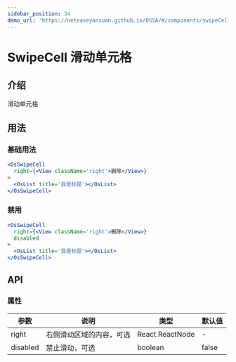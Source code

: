 ```yaml
---
sidebar_position: 34
demo_url: 'https://neteaseyanxuan.github.io/OSSA/#/components/swipeCell/demo/index'
---
```


# SwipeCell 滑动单元格

## 介绍
滑动单元格

## 用法
### 基础用法
```jsx 
<OsSwipeCell
  right={<View className='right'>删除</View>}
>
  <OsList title='我是标题'></OsList>
</OsSwipeCell>
```
### 禁用
```jsx 
<OsSwipeCell
  right={<View className='right'>删除</View>}
  disabled
>
  <OsList title='我是标题'></OsList>
</OsSwipeCell>
```

## API
### 属性
|参数|说明|类型|默认值|
|------|------|------|------|
|right|右侧滑动区域的内容，可选|React.ReactNode|-|
|disabled|禁止滑动，可选|boolean|false|